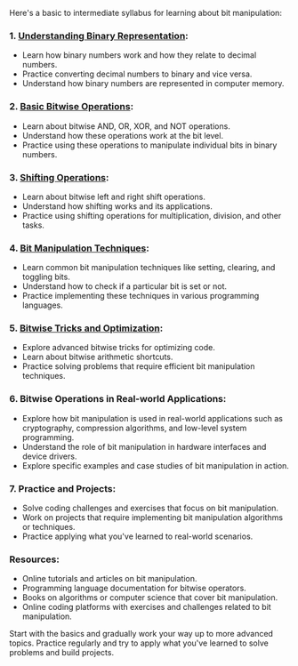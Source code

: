 Here's a basic to intermediate syllabus for learning about bit manipulation:

### 1. [Understanding Binary Representation](./understaning%20binary%20representation.md):
   - Learn how binary numbers work and how they relate to decimal numbers.
   - Practice converting decimal numbers to binary and vice versa.
   - Understand how binary numbers are represented in computer memory.

### 2. [Basic Bitwise Operations](./basic%20bitwise%20operator.md):
   - Learn about bitwise AND, OR, XOR, and NOT operations.
   - Understand how these operations work at the bit level.
   - Practice using these operations to manipulate individual bits in binary numbers.

### 3. [Shifting Operations](./shifting%20operator.md):
   - Learn about bitwise left and right shift operations.
   - Understand how shifting works and its applications.
   - Practice using shifting operations for multiplication, division, and other tasks.

### 4. [Bit Manipulation Techniques](./bit%20Manipulation%20Technique.md):
   - Learn common bit manipulation techniques like setting, clearing, and toggling bits.
   - Understand how to check if a particular bit is set or not.
   - Practice implementing these techniques in various programming languages.

### 5. [Bitwise Tricks and Optimization](./bitwise%20tricks%20and%20optimization.md):
   - Explore advanced bitwise tricks for optimizing code.
   - Learn about bitwise arithmetic shortcuts.
   - Practice solving problems that require efficient bit manipulation techniques.

### 6. Bitwise Operations in Real-world Applications:
   - Explore how bit manipulation is used in real-world applications such as cryptography, compression algorithms, and low-level system programming.
   - Understand the role of bit manipulation in hardware interfaces and device drivers.
   - Explore specific examples and case studies of bit manipulation in action.

### 7. Practice and Projects:
   - Solve coding challenges and exercises that focus on bit manipulation.
   - Work on projects that require implementing bit manipulation algorithms or techniques.
   - Practice applying what you've learned to real-world scenarios.

### Resources:
   - Online tutorials and articles on bit manipulation.
   - Programming language documentation for bitwise operators.
   - Books on algorithms or computer science that cover bit manipulation.
   - Online coding platforms with exercises and challenges related to bit manipulation.

Start with the basics and gradually work your way up to more advanced topics. Practice regularly and try to apply what you've learned to solve problems and build projects.